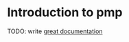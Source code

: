 # Introduction to pmp

TODO: write [great documentation](http://jacobian.org/writing/what-to-write/)
